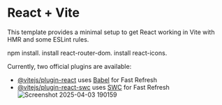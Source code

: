 # React + Vite

This template provides a minimal setup to get React working in Vite with HMR and some ESLint rules.

npm install.
install react-router-dom.
install react-icons.

Currently, two official plugins are available:

- [@vitejs/plugin-react](https://github.com/vitejs/vite-plugin-react/blob/main/packages/plugin-react/README.md) uses [Babel](https://babeljs.io/) for Fast Refresh
- [@vitejs/plugin-react-swc](https://github.com/vitejs/vite-plugin-react-swc) uses [SWC](https://swc.rs/) for Fast Refresh
![Screenshot 2025-04-03 190159](https://github.com/user-attachments/assets/cfca3779-a2bd-47f7-afef-30cc6c57dd4b)
